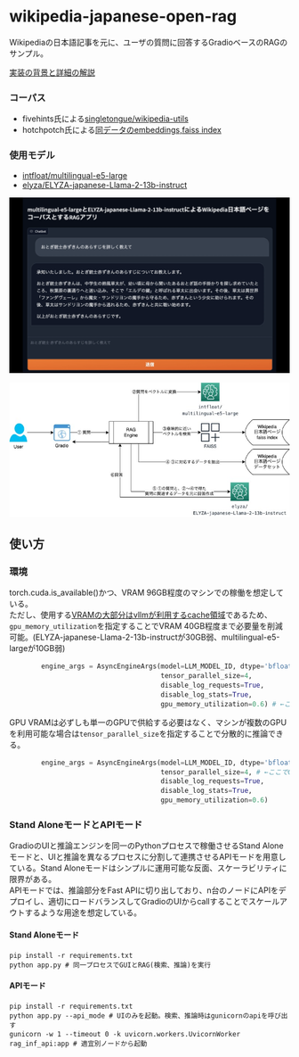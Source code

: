 # wikipedia-japanese-open-rag
Wikipediaの日本語記事を元に、ユーザの質問に回答するGradioベースのRAGのサンプル。 

[実装の背景と詳細の解説](https://bering.hatenadiary.com/entry/2024/01/05/195141)
### コーパス
- fivehints氏による[singletongue/wikipedia-utils](https://huggingface.co/datasets/singletongue/wikipedia-utils)
- hotchpotch氏による[同データのembeddings,faiss index](https://huggingface.co/datasets/hotchpotch/wikipedia-passages-jawiki-embeddings)
### 使用モデル
- [intfloat/multilingual-e5-large](https://huggingface.co/intfloat/multilingual-e5-large)
- [elyza/ELYZA-japanese-Llama-2-13b-instruct](https://huggingface.co/elyza/ELYZA-japanese-Llama-2-13b-instruct)  

![画面イメージ](image/sample.png)

![構成イメージ](image/openrag.jpg)

## 使い方
### 環境
torch.cuda.is_available()かつ、VRAM 96GB程度のマシンでの稼働を想定している。  
ただし、使用する[VRAMの大部分はvllmが利用するcache領域](https://github.com/vllm-project/vllm/discussions/241)であるため、`gpu_memory_utilization`を指定することでVRAM 40GB程度まで必要量を削減可能。(ELYZA-japanese-Llama-2-13b-instructが30GB弱、multilingual-e5-largeが10GB弱)  
```python
        engine_args = AsyncEngineArgs(model=LLM_MODEL_ID, dtype='bfloat16',
                                      tensor_parallel_size=4,
                                      disable_log_requests=True,
                                      disable_log_stats=True,
                                      gpu_memory_utilization=0.6) # ←ここでVRAM全体の何％を推論に割り当てるかを指定する(ここでは60%)
```
GPU VRAMは必ずしも単一のGPUで供給する必要はなく、マシンが複数のGPUを利用可能な場合は`tensor_parallel_size`を指定することで分散的に推論できる。  
```python
        engine_args = AsyncEngineArgs(model=LLM_MODEL_ID, dtype='bfloat16',
                                      tensor_parallel_size=4, # ←ここでGPUの数を指定
                                      disable_log_requests=True,
                                      disable_log_stats=True,
                                      gpu_memory_utilization=0.6)
```
### Stand AloneモードとAPIモード
GradioのUIと推論エンジンを同一のPythonプロセスで稼働させるStand Aloneモードと、UIと推論を異なるプロセスに分割して連携させるAPIモードを用意している。Stand Aloneモードはシンプルに運用可能な反面、スケーラビリティに限界がある。  
APIモードでは、推論部分をFast APIに切り出しており、n台のノードにAPIをデプロイし、適切にロードバランスしてGradioのUIからcallすることでスケールアウトするような用途を想定している。
#### Stand Aloneモード
```shell
pip install -r requirements.txt
python app.py # 同一プロセスでGUIとRAG(検索、推論)を実行
```
#### APIモード
```shell
pip install -r requirements.txt
python app.py --api_mode # UIのみを起動。検索、推論時はgunicornのapiを呼び出す
gunicorn -w 1 --timeout 0 -k uvicorn.workers.UvicornWorker rag_inf_api:app # 適宜別ノードから起動
```

